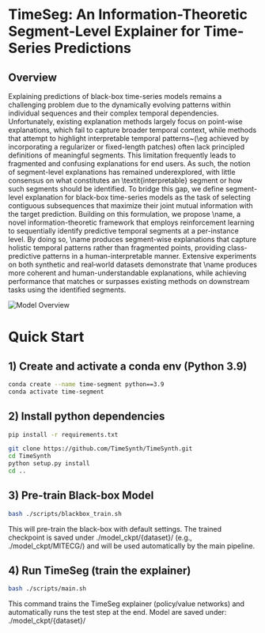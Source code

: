 # TimeSeg: An Information-Theoretic Segment-Level Explainer for Time-Series Predictions

## Overview

Explaining predictions of black-box time-series models remains a challenging problem due to the dynamically evolving patterns within individual sequences and their complex temporal dependencies. Unfortunately, existing explanation methods largely focus on point-wise explanations, which fail to capture broader temporal context, while methods that attempt to highlight interpretable temporal patterns~(\eg achieved by incorporating a regularizer or fixed-length patches) often lack principled definitions of meaningful segments. This limitation frequently leads to fragmented and confusing explanations for end users. 
As such, the notion of segment-level explanations has remained underexplored, with little consensus on what constitutes an \textit{interpretable} segment or how such segments should be identified. To bridge this gap, we define segment-level explanation for black-box time-series models as the task of selecting contiguous subsequences that maximize their joint mutual information with the target prediction. Building on this formulation, we propose \name, a novel information-theoretic framework that employs reinforcement learning to sequentially identify predictive temporal segments at a per-instance level. 
By doing so, \name produces segment-wise explanations that capture holistic temporal patterns rather than fragmented points, providing class-predictive patterns in a human-interpretable manner. Extensive experiments on both synthetic and real‑world datasets demonstrate that \name produces more coherent and human-understandable explanations, while achieving performance that matches or surpasses existing methods on downstream tasks using the identified segments.

![Model Overview](https://github.com/user-attachments/assets/2e1c3991-aa23-4038-99e7-3720e169cdaf)

# Quick Start

## 1) Create and activate a conda env (Python 3.9)

```bash
conda create --name time-segment python==3.9
conda activate time-segment
```

## 2) Install python dependencies

```bash
pip install -r requirements.txt

git clone https://github.com/TimeSynth/TimeSynth.git
cd TimeSynth
python setup.py install
cd ..
```

## 3) Pre-train Black-box Model
```bash
bash ./scripts/blackbox_train.sh
```
This will pre-train the black-box with default settings.
The trained checkpoint is saved under ./model_ckpt/{dataset}/ (e.g., ./model_ckpt/MITECG/) and will be used automatically by the main pipeline.

## 4) Run TimeSeg (train the explainer)
```bash
bash ./scripts/main.sh
```
This command trains the TimeSeg explainer (policy/value networks) and automatically runs the test step at the end.
Model are saved under: ./model_ckpt/{dataset}/

